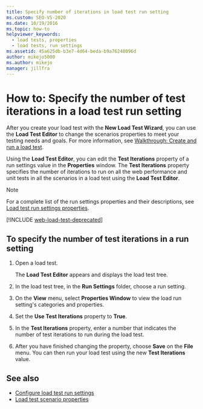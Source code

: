```yaml
---
title: Specify number of iterations in load test run setting
ms.custom: SEO-VS-2020
ms.date: 10/19/2016
ms.topic: how-to
helpviewer_keywords: 
  - load tests, properties
  - load tests, run settings
ms.assetid: 45a625db-b3e7-4d64-beda-b9a76248096d
author: mikejo5000
ms.author: mikejo
manager: jillfra
---
```

# How to: Specify the number of test iterations in a load test run setting

After you create your load test with the **New Load Test Wizard**, you can use the **Load Test Editor** to change the scenarios properties to meet your testing needs and goals. For more information, see [Walkthrough: Create and run a load test](../test/walkthrough-create-and-run-a-load-test.md).

Using the **Load Test Editor**, you can edit the **Test Iterations** property of a run settings value in the **Properties** window. The **Test Iterations** property specifies the number of iterations to run on all the web performance and unit tests in all the scenarios in a load test using the **Load Test Editor**.

> [!NOTE]
> For a complete list of the run settings properties and their descriptions, see [Load test run settings properties](../test/load-test-run-settings-properties.md).

[!INCLUDE [web-load-test-deprecated](includes/web-load-test-deprecated.md)]

## To specify the number of test iterations in a run setting

1. Open a load test.

     The **Load Test Editor** appears and displays the load test tree.

2. In the load test tree, in the **Run Settings** folder, choose a run setting.

3. On the **View** menu, select **Properties Window** to view the load run setting's categories and properties.

4. Set the **Use Test Iterations** property to **True**.

5. In the **Test Iterations** property, enter a number that indicates the number of test iterations to run during the load test.

6. After you have finished changing the property, choose **Save** on the **File** menu. You can then run your load test using the new **Test Iterations** value.

## See also

- [Configure load test run settings](../test/configure-load-test-run-settings.md)
- [Load test scenario properties](../test/load-test-scenario-properties.md)
